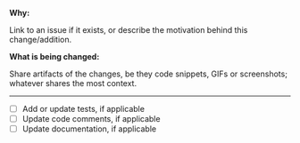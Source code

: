 **Why:**

Link to an issue if it exists, or describe the motivation behind this change/addition.

**What is being changed:**

Share artifacts of the changes, be they code snippets, GIFs or screenshots; whatever shares the most context.

---

 - [ ] Add or update tests, if applicable
 - [ ] Update code comments, if applicable
 - [ ] Update documentation, if applicable
